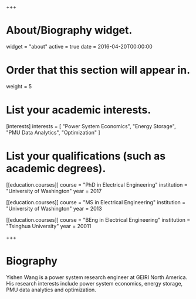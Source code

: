 +++
# About/Biography widget.
widget = "about"
active = true
date = 2016-04-20T00:00:00

# Order that this section will appear in.
weight = 5

# List your academic interests.
[interests]
  interests = [
    "Power System Economics",
    "Energy Storage",
    "PMU Data Analytics",
    "Optimization"
  ]

# List your qualifications (such as academic degrees).
[[education.courses]]
  course = "PhD in Electrical Engineering"
  institution = "University of Washington"
  year = 2017

[[education.courses]]
  course = "MS in Electrical Engineering"
  institution = "University of Washington"
  year = 2013

[[education.courses]]
  course = "BEng in Electrical Engineering"
  institution = "Tsinghua University"
  year = 20011
 
+++

# Biography

Yishen Wang is a power system research engineer at GEIRI North America. His research interests include power system economics, energy storage, PMU data analytics and optimization.
